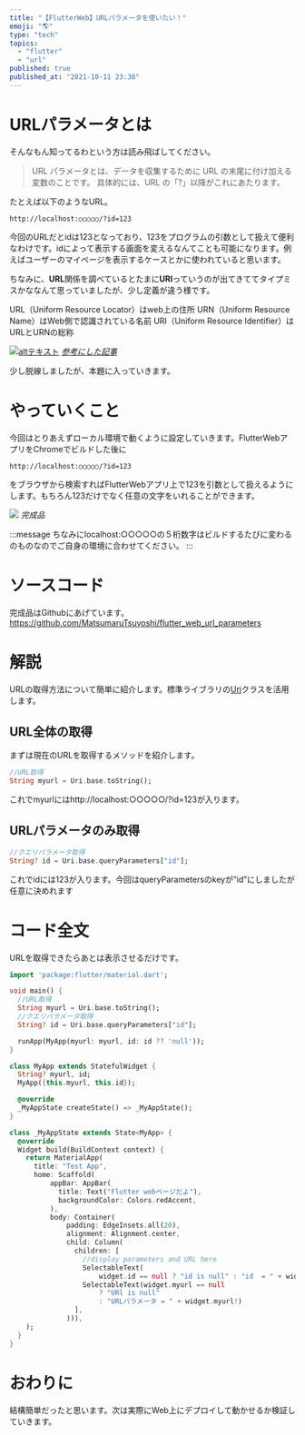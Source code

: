 ```yaml
---
title: "【FlutterWeb】URLパラメータを使いたい！"
emoji: "🌎"
type: "tech"
topics:
  - "flutter"
  - "url"
published: true
published_at: "2021-10-11 23:38"
---
```


# URLパラメータとは
そんなもん知ってるわという方は読み飛ばしてください。
> URL パラメータとは、データを収集するために URL の末尾に付け加える変数のことです。
> 具体的には、URL の「?」以降がこれにあたります。

たとえば以下のようなURL。
```
http://localhost:○○○○○/?id=123
```
今回のURLだとidは123となっており、123をプログラムの引数として扱えて便利なわけです。idによって表示する画面を変えるなんてことも可能になります。例えばユーザーのマイページを表示するケースとかに使われていると思います。

ちなみに、**URL**関係を調べているとたまに**URI**っていうのが出てきててタイプミスかななんて思っていましたが、少し定義が違う様です。

URL（Uniform Resource Locator）はweb上の住所
URN（Uniform Resource Name）はWeb側で認識されている名前
URI（Uniform Resource Identifier）はURLとURNの総称

[![altテキスト](https://storage.googleapis.com/zenn-user-upload/17a84c5ba525e09d0cee15d9.png)](https://www.kwm.co.jp/blog/url-parameter/#:~:text=URL%20%E3%83%91%E3%83%A9%E3%83%A1%E3%83%BC%E3%82%BF%E3%81%A8%E3%81%AF%E3%80%81%E3%83%87%E3%83%BC%E3%82%BF,%E3%81%9F%E3%82%81%E3%81%AB%E4%BD%BF%E7%94%A8%E3%81%97%E3%81%BE%E3%81%99%E3%80%82)
*[参考にした記事](https://ferret-plus.com/4637)*

少し脱線しましたが、本題に入っていきます。

# やっていくこと
今回はとりあえずローカル環境で動くように設定していきます。FlutterWebアプリをChromeでビルドした後に
```
http://localhost:○○○○○/?id=123
```
をブラウザから検索すればFlutterWebアプリ上で123を引数として扱えるようにします。もちろん123だけでなく任意の文字をいれることができます。

![](https://storage.googleapis.com/zenn-user-upload/729ec2314b05d84abdbafb9b.png)
*完成品*

:::message
ちなみにlocalhost:○○○○○の５桁数字はビルドするたびに変わるのものなのでご自身の環境に合わせてください。
:::

# ソースコード
完成品はGithubにあげています。
https://github.com/MatsumaruTsuyoshi/flutter_web_url_parameters

# 解説
URLの取得方法について簡単に紹介します。標準ライブラリの[Uri](https://api.flutter.dev/flutter/dart-core/Uri-class.html)クラスを活用します。

## URL全体の取得

まずは現在のURLを取得するメソッドを紹介します。
```dart:main.dart
//URL取得
String myurl = Uri.base.toString();
```
これでmyurlにはhttp://localhost:○○○○○/?id=123が入ります。

## URLパラメータのみ取得
```dart:main.dart
//クエリパラメータ取得
String? id = Uri.base.queryParameters["id"];
```
これでidには123が入ります。今回はqueryParametersのkeyが”id”にしましたが任意に決めれます

# コード全文
URLを取得できたらあとは表示させるだけです。
```dart:main.dart
import 'package:flutter/material.dart';

void main() {
  //URL取得
  String myurl = Uri.base.toString();
  //クエリパラメータ取得
  String? id = Uri.base.queryParameters["id"];

  runApp(MyApp(myurl: myurl, id: id ?? 'null'));
}

class MyApp extends StatefulWidget {
  String? myurl, id;
  MyApp({this.myurl, this.id});

  @override
  _MyAppState createState() => _MyAppState();
}

class _MyAppState extends State<MyApp> {
  @override
  Widget build(BuildContext context) {
    return MaterialApp(
      title: "Test App",
      home: Scaffold(
          appBar: AppBar(
            title: Text("Flutter webページだよ"),
            backgroundColor: Colors.redAccent,
          ),
          body: Container(
              padding: EdgeInsets.all(20),
              alignment: Alignment.center,
              child: Column(
                children: [
                  //display parameters and URL here
                  SelectableText(
                      widget.id == null ? "id is null" : "id  = " + widget.id!),
                  SelectableText(widget.myurl == null
                      ? "URl is null"
                      : "URLパラメータ = " + widget.myurl!)
                ],
              ))),
    );
  }
}

```

# おわりに
結構簡単だったと思います。次は実際にWeb上にデプロイして動かせるか検証していきます。

